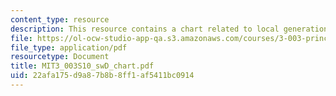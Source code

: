 ```yaml
---
content_type: resource
description: This resource contains a chart related to local generation of solar electricity.
file: https://ol-ocw-studio-app-qa.s3.amazonaws.com/courses/3-003-principles-of-engineering-practice-spring-2010/22afa175d9a87b8b8ff1af5411bc0914_MIT3_003S10_swD_chart.pdf
file_type: application/pdf
resourcetype: Document
title: MIT3_003S10_swD_chart.pdf
uid: 22afa175-d9a8-7b8b-8ff1-af5411bc0914
---
```

